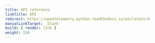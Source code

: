 ```yaml
---
title: API reference
linkTitle: API
redirect: https://opentelemetry-python.readthedocs.io/en/latest/#
manualLinkTarget: _blank
build: { render: link }
weight: 210
---
```

